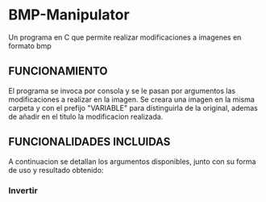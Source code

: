 # BMP-Manipulator
Un programa en C que permite realizar modificaciones a imagenes en formato bmp


## FUNCIONAMIENTO

El programa se invoca por consola y se le pasan por argumentos las modificaciones a realizar en la imagen. Se creara una imagen en la misma carpeta y con el prefijo "VARIABLE" para distinguirla de la original, ademas de añadir en el titulo la modificacion realizada.

## FUNCIONALIDADES INCLUIDAS

A continuacion se detallan los argumentos disponibles, junto con su forma de uso y resultado obtenido:

### Invertir
